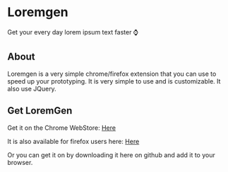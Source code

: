 # Loremgen
Get your every day lorem ipsum text faster ⌚️ 

## About
Loremgen is a very simple chrome/firefox extension that you can use to speed up your prototyping. It is very simple to use and is customizable. It also use JQuery.

## Get LoremGen
Get it on the Chrome WebStore: [Here](https://chrome.google.com/webstore/detail/loremgen/lkpfgpbhkggppjgodpomodkaiejebgdc?hl=fr)

It is also available for firefox users here: [Here](https://addons.mozilla.org/fr/firefox/addon/loremgen/)

Or you can get it on by downloading it here on github and add it to your browser.

